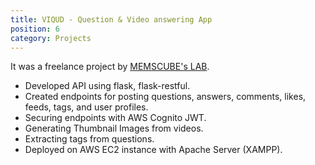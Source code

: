 ```yaml
---
title: VIQUD - Question & Video answering App
position: 6
category: Projects
---
```


<cta-button text="Play Store" link="https://play.google.com/store/apps/details?id=com.memscube.viqud">
</cta-button>

It was a freelance project by [MEMSCUBE's LAB](https://www.memscube.com).

- Developed API using flask, flask-restful.
- Created endpoints for posting questions, answers, comments, likes, feeds, tags, and user profiles.
- Securing endpoints with AWS Cognito JWT.
- Generating Thumbnail Images from videos.
- Extracting tags from questions. 
- Deployed on AWS EC2 instance with Apache Server (XAMPP).